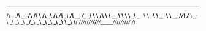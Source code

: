  _____   ______  __  __      __  __  ______  __  __  ______  ______  
/\  __-./\  __ \/\ \/\ \    /\ \_\ \/\  ___\/\ \_\ \/\  __ \/\__  _\ 
\ \ \/\ \ \  __ \ \ \ \ \___\ \____ \ \ \___\ \  __ \ \  __ \/_/\ \/ 
 \ \____-\ \_\ \_\ \_\ \_____\/\_____\ \_____\ \_\ \_\ \_\ \_\ \ \_\ 
  \/____/ \/_/\/_/\/_/\/_____/\/_____/\/_____/\/_/\/_/\/_/\/_/  \/_/  
                                                                     